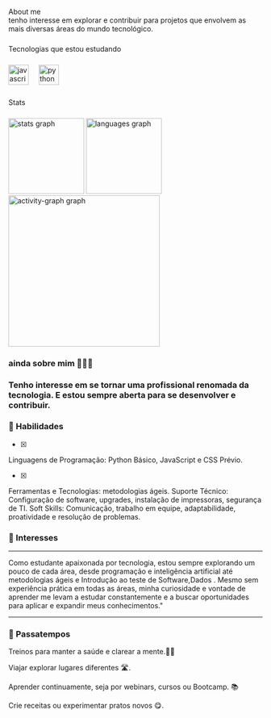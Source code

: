 <p align="left">About me<br>tenho interesse em explorar e contribuir para projetos que envolvem as mais diversas áreas do mundo tecnológico.</p>

###

<p align="left">Tecnologias que estou estudando</p>

###

<div align="left">
  <img src="https://cdn.jsdelivr.net/gh/devicons/devicon/icons/javascript/javascript-original.svg" height="40" alt="javascript logo"  />
  <img width="12" />
  <img src="https://cdn.jsdelivr.net/gh/devicons/devicon/icons/python/python-original.svg" height="40" alt="python logo"  />
</div>

###

<p align="left">Stats</p>

###

<div align="left">
  <img src="https://github-readme-stats.vercel.app/api?username=Amabile-Bot&hide_title=false&hide_rank=false&show_icons=true&include_all_commits=true&count_private=true&disable_animations=false&theme=dracula&locale=en&hide_border=false&order=1" height="150" alt="stats graph"  />
  <img src="https://github-readme-stats.vercel.app/api/top-langs?username=Amabile-Bot&locale=en&hide_title=false&layout=compact&card_width=320&langs_count=5&theme=dark&hide_border=false&order=2" height="150" alt="languages graph"  />
  <img src="https://github-readme-activity-graph.vercel.app/graph?username=Amabile-Bot&radius=16&theme=react&area=true&order=5" height="300" alt="activity-graph graph"  <!---### 
    
  
  
  ---
### ainda sobre mim 👩🏽‍💻
  
  
  ### Tenho interesse em se tornar uma profissional renomada da tecnologia. E estou sempre aberta para se desenvolver e contribuir.
### 🌟 Habilidades
- [x]
Linguagens de Programação: Python Básico,
 JavaScript e CSS Prévio.

- [x]
Ferramentas e Tecnologias:  metodologias ágeis.
Suporte Técnico: Configuração de software, upgrades, instalação de impressoras, segurança de TI.
Soft Skills: Comunicação, trabalho em equipe, adaptabilidade, proatividade e resolução de problemas.

### 🎯 Interesses
---

Como estudante apaixonada por tecnologia, estou sempre explorando um pouco de cada área, desde programação e inteligência artificial até metodologias ágeis e Introdução ao teste de Software,Dados  . Mesmo sem experiência prática em todas as áreas, minha curiosidade e vontade de aprender me levam a estudar constantemente e a buscar oportunidades para aplicar e expandir meus conhecimentos."

---




### 🎉 Passatempos



Treinos para manter a saúde e clarear a mente.🏋️‍♀️ 

Viajar explorar lugares diferentes 🛣️.


Aprender continuamente, seja por webinars, cursos ou Bootcamp. 
📚




Crie receitas ou experimentar pratos novos 😋.
